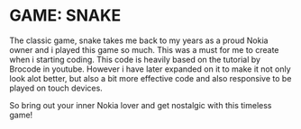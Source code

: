 # GAME: SNAKE

The classic game, snake takes me back to my years as a proud Nokia owner and i played this game so much.
This was a must for me to create when i starting coding. This code is heavily based on the tutorial by Brocode in youtube. However i have later expanded on it to make it not only look alot better, but also a bit more effective code and also responsive to be played on touch devices.

So bring out your inner Nokia lover and get nostalgic with this timeless game!
